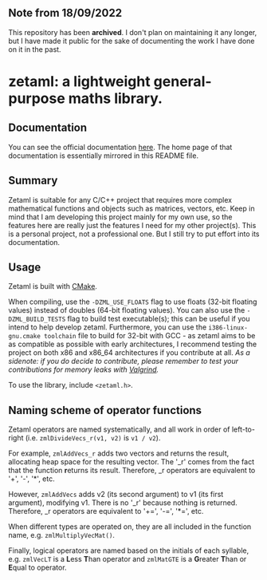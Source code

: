 ## Note from 18/09/2022

This repository has been **archived**. I don't plan on maintaining it any longer, but I have made it public for the sake of documenting the work I have
done on it in the past.

# zetaml: a lightweight general-purpose maths library.

## Documentation

You can see the official documentation [here](https://jabenuk.github.io/zetaml/). The home page of that documentation is essentially mirrored in this README file.

## Summary

Zetaml is suitable for any C/C++ project that requires more complex mathematical functions and objects such as matrices, vectors, etc. Keep in mind that I am developing this project mainly for my own use, so the features here are really just the features I need for my other project(s). This is a personal project, not a professional one. But I still try to put effort into its documentation. 

## Usage

Zetaml is built with [CMake](https://cmake.org/).

When compiling, use the `-DZML_USE_FLOATS` flag to use floats (32-bit floating values) instead of doubles (64-bit floating values). You can also use the `-DZML_BUILD_TESTS` flag to build test executable(s); this can be useful if you intend to help develop zetaml. Furthermore, you can use the `i386-linux-gnu.cmake toolchain` file to build for 32-bit with GCC - as zetaml aims to be as compatible as possible with early architectures, I recommend testing the project on both x86 and x86_64 architectures if you contribute at all. *As a sidenote: if you do decide to contribute, please remember to test your contributions for memory leaks with [Valgrind](https://valgrind.org/).*

To use the library, include `<zetaml.h>`. 

## Naming scheme of operator functions

Zetaml operators are named systematically, and all work in order of left-to-right (i.e. `zmlDivideVecs_r(v1, v2)` is `v1 / v2`).

For example, `zmlAddVecs_r` adds two vectors and returns the result, allocating heap space for the resulting vector. The '\_r' comes from the fact that the function **r**eturns its result. Therefore, \_r operators are equivalent to '+', '-', '\*', etc.

However, `zmlAddVecs` adds v2 (its second argument) to v1 (its first argument), modifying v1. There is no '\_r' because nothing is returned. Therefore, \_r operators are equivalent to '+=', '-=', '\*=', etc.

When different types are operated on, they are all included in the function name, e.g. `zmlMultiplyVecMat()`.

Finally, logical operators are named based on the initials of each syllable, e.g. `zmlVecLT` is a **L**ess **T**han operator and `zmlMatGTE` is a **G**reater **T**han or **E**qual to operator. 
